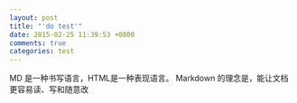 ```yaml
---
layout: post
title: "'do test'"
date: 2015-02-25 11:39:53 +0800
comments: true
categories: test
---
```


MD 是一种书写语言，HTML是一种表现语言。
Markdown 的理念是，能让文档更容易读、写和随意改
